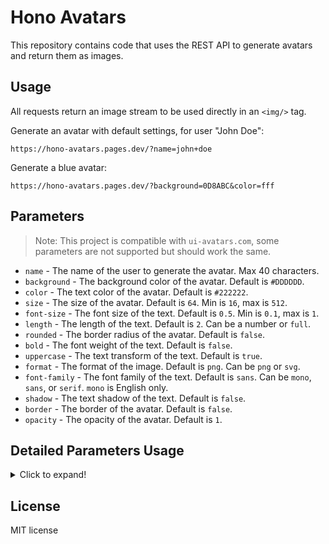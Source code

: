 # Hono Avatars

This repository contains code that uses the REST API to generate avatars and return them as images.

## Usage

All requests return an image stream to be used directly in an `<img/>` tag.

Generate an avatar with default settings, for user "John Doe":

    https://hono-avatars.pages.dev/?name=john+doe

Generate a blue avatar:

    https://hono-avatars.pages.dev/?background=0D8ABC&color=fff

## Parameters

> Note: This project is compatible with `ui-avatars.com`, some parameters are not supported but should work the same.

  * `name` - The name of the user to generate the avatar. Max 40 characters.
  * `background` - The background color of the avatar. Default is `#DDDDDD`.
  * `color` - The text color of the avatar. Default is `#222222`.
  * `size` - The size of the avatar. Default is `64`. Min is `16`, max is `512`.
  * `font-size` - The font size of the text. Default is `0.5`. Min is `0.1`, max is `1`.
  * `length` - The length of the text. Default is `2`. Can be a number or `full`.
  * `rounded` - The border radius of the avatar. Default is `false`.
  * `bold` - The font weight of the text. Default is `false`.
  * `uppercase` - The text transform of the text. Default is `true`.
  * `format` - The format of the image. Default is `png`. Can be `png` or `svg`.
  * `font-family` - The font family of the text. Default is `sans`. Can be `mono`, `sans`, or `serif`. `mono` is English only.
  * `shadow` - The text shadow of the text. Default is `false`.
  * `border` - The border of the avatar. Default is `false`.
  * `opacity` - The opacity of the avatar. Default is `1`.

## Detailed Parameters Usage

<details>
  <summary>Click to expand!</summary>

  ### name
  - **Description**: The name of the user to generate the avatar.
  - **Default**: None
  - **Example**: `name=John+Doe`
  - **Values**: Any string value (max 40 characters)

  ### background
  - **Description**: The background color of the avatar.
  - **Default**: `#DDDDDD`
  - **Example**: `background=0D8ABC`
  - **Values**: Any valid hex color code

  ### color
  - **Description**: The text color of the avatar.
  - **Default**: `#222222`
  - **Example**: `color=fff`
  - **Values**: Any valid hex color code

  ### size
  - **Description**: The size of the avatar.
  - **Default**: `64`
  - **Example**: `size=128`
  - **Values**: Any integer between `16` and `512`

  ### font-size
  - **Description**: The font size of the text.
  - **Default**: `0.5`
  - **Example**: `font-size=0.7`
  - **Values**: Any decimal between `0.1` and `1`

  ### length
  - **Description**: The length of the text.
  - **Default**: `2`
  - **Example**: `length=full`
  - **Values**: Any positive integer or `full`

  ### rounded
  - **Description**: The border radius of the avatar.
  - **Default**: `false`
  - **Example**: `rounded=true`
  - **Values**: `true`, `false`

  ### bold
  - **Description**: The font weight of the text.
  - **Default**: `false`
  - **Example**: `bold=true`
  - **Values**: `true`, `false`

  ### uppercase
  - **Description**: The text transform of the text.
  - **Default**: `true`
  - **Example**: `uppercase=false`
  - **Values**: `true`, `false`

  ### format
  - **Description**: The format of the image.
  - **Default**: `png`
  - **Example**: `format=svg`
  - **Values**: `png`, `svg`

  ### font-family
  - **Description**: The font family of the text.
  - **Default**: `sans`
  - **Example**: `font-family=serif`
  - **Values**: `mono`, `sans`, `serif` (`mono` is English only)

  ### shadow
  - **Description**: The text shadow of the text.
  - **Default**: `false`
  - **Example**: `shadow=true`
  - **Values**: `true`, `false`

  ### border
  - **Description**: The border of the avatar.
  - **Default**: `false`
  - **Example**: `border=true`
  - **Values**: `true`, `false`

  ### opacity
  - **Description**: The opacity of the avatar.
  - **Default**: `1`
  - **Example**: `opacity=0.5`
  - **Values**: Any decimal between `0` and `1`

</details>

## License

MIT license

